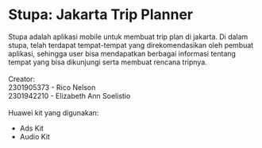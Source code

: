 # Stupa: Jakarta Trip Planner

Stupa adalah aplikasi mobile untuk membuat trip plan di jakarta. Di dalam stupa, telah terdapat tempat-tempat yang direkomendasikan oleh pembuat aplikasi, sehingga user bisa mendapatkan berbagai informasi tentang tempat yang bisa dikunjungi serta membuat rencana tripnya.<br>
<br>
Creator:<br>
2301905373 - Rico Nelson<br>
2301942210 - Elizabeth Ann Soelistio<br>
<br>
Huawei kit yang digunakan:<br>
- Ads Kit
- Audio Kit
